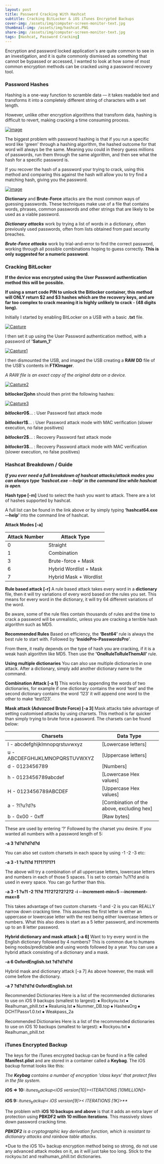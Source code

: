 ```yaml
---
layout: post
title: Password Cracking With Hashcat
subtitle: Cracking BitLocker & iOS iTunes Encrypted Backups
cover-img: /assets/img/computer-screen-monitor-text.jpg
thumbnail-img: /assets/img/hashcat.PNG
share-img: /assets/img/computer-screen-monitor-text.jpg
tags: [Hashcat, Password Cracking]
---
```


Encryption and password locked application's are quite common to see in an investigation, and it is quite commonly dismissed as something that cannot be bypassed or accessed, I wanted to look at how some of most common encryption methods can be cracked using a password recovery tool.

### Password Hashes

Hashing is a one-way function to scramble data — it takes readable text and transforms it into a completely different string of characters with a set length.

However, unlike other encryption algorithms that transform data, hashing is difficult to revert, making cracking a time consuming process.

<a href="https://ibb.co/fG8qXdf"><img src="https://i.ibb.co/4gsKFRz/image.png" alt="image" border="0" /></a>

The biggest problem with password hashing is that if you run a specific word like 'green' through a hashing algorithm, the hashed outcome for that word will always be the same. 
Meaning you could in theory guess millions of passwords, run them through the same algorithm, and then see what the hash for a specific password is.

If you recover the hash of a password your trying to crack, using this method and comparing this against the hash will allow you to try find a matching hash, giving you the password.

<a href="https://imgbb.com/"><img src="https://i.ibb.co/6YJ7Rbk/image.png" alt="image" border="0" /></a>

**Dictionary** and **Brute-Force** attacks are the most common ways of guessing passwords. These techniques make use of a file that contains words, phrases, common passwords and other strings that are likely to be used as a viable password. 

_**Dictionary attacks**_ work by trying a list of words in a dictionary, often previously used passwords, often from lists obtained from past security breaches.

_**Brute-Force attacks**_ work by trial-and-error to find the correct password, working through all possible combinations hoping to guess correctly. **This is only suggested for a numeric password**.

### Cracking BitLocker

**If the device was encrypted using the User Password authentication method this will be possible.**

**If using a smart code PIN to unlock the Bitlocker container, this method will ONLY return $2 and $3 hashes which are the recovery keys, and are far too complex to crack meaning it is highly unlikely to crack - (48 digits long).**

Initially I started by enabling BitLocker on a USB with a basic **.txt** file.

<a href="https://ibb.co/KVXrqHK"><img src="https://i.ibb.co/BTtCZRn/Capture.png" alt="Capture" border="0" /></a>

I then set it up using the User Password authentication method, with a password of **'Saturn_1'**

<a href="https://imgbb.com/"><img src="https://i.ibb.co/n0khmgr/Capture1.png" alt="Capture1" border="0" /></a>

I then dismounted the USB, and imaged the USB creating a **RAW DD** file of the USB's contents in **FTKImager**.

_A RAW file is an exact copy of the original data on a device._

<a href="https://ibb.co/gtCxjhx"><img src="https://i.ibb.co/CVFf1Df/Capture2.png" alt="Capture2" border="0" /></a>


   **bitlocker2john** should then print the following hashes:
   
   <a href="https://ibb.co/ncSyPd4"><img src="https://i.ibb.co/hWvNYQr/Capture3.png" alt="Capture3" border="0" /></a>
   
   **$bitlocker$0$**... : User Password fast attack mode
   
   **$bitlocker$1$**... : User Password attack mode with MAC verification (slower execution, no false positives)
   
   **$bitlocker$2$**... : Recovery Password fast attack mode
   
   **$bitlocker$3$**... : Recovery Password attack mode with MAC verification (slower execution, no false positives)

### Hashcat Breakdown / Guide

_**If you ever need a full breakdown of hashcat attacks/attack modes you can always type ‘hashcat.exe --help’ in the command line while hashcat is open**._

**Hash type [-m]**
Used to select the hash you want to attack. There are a lot of hashes supported by hashcat.  

A full list can be found in the link above or by simply typing **‘hashcat64.exe --help’** into the command line of hashcat. 

**Attack Modes [-a]**

| Attack Number   | Attack Type     | 
| --------------- | --------------- | 
| 0 | Straight                |
| 1 | Combination             |
| 3 | Brute-force + Mask      |
| 6 | Hybrid Wordlist + Mask  |
| 7 | Hybrid Mask + Wordlist  |

**Rule based attack [-r]**
A rule based attack takes every word in a **dictionary** file, then it will try variations of every word based on the rules you set. This means for every word in the dictionary, it will try 64 different variations of the word.

Be aware, some of the rule files contain thousands of rules and the time to crack a password will be unrealistic, unless you are cracking a terrible hash algorithm such as MD5.

**Recommended Rules**
Based on efficiency, the **‘Best64’** rule is always the best rule to start with. Followed by **‘InsidePro-PasswordsPro’**. 

From there, it really depends on the type of hash you are cracking, if it is a weak hash algorithm like MD5. Then use the **'OneRuleToRuleThemAll’** rule. 

**Using multiple dictionaries**
You can also use multiple dictionaries in one attack. After a dictionary, simply add another dictionary name to the command.

**Combination Attack [-a 1]**
This works by appending the words of two dictionaries, for example if one dictionary contains the word ‘test’ and the second dictionary contains the word ‘123’ it will append one word to the other to make ‘test123’.

**Mask attack (Advanced Brute Force) [-a 3]**
Mask attacks take advantage of setting customised attacks by using charsets. This method is far quicker than simply trying to brute force a password. The charsets can be found below:

| Charsets  | Data Type     | 
| --------- | ------------- | 
| l - abcdefghijklmnopqrstuvwxyz  | [Lowercase letters]   |
| u - ABCDEFGHIJKLMNOPQRSTUVWXYZ  | [Uppercase letters]   |
| d - 0123456789 	                | [Numbers]             |
| h - 0123456789abcdef 			      | [Lowercase Hex values]|
| H - 0123456789ABCDEF 			      | [Uppercase Hex values]|
| a - ?l?u?d?s                    | [Combination of the above, excluding hex]|
| b - 0x00 - 0xff	                | [Raw bytes]           |
  
These are used by entering ‘?’ Followed by the charset you desire. If you wanted all numbers with a password length of 5: 

**-a 3 ?d?d?d?d?d**

You can also set custom charsets in each space by using -1 -2 -3 etc:

**-a 3 -1 ?u?l?d   ?1?1?1?1?1**

The above will try a combination of all uppercase letters, lowercase letters and numbers in each of those 5 spaces. 1 is set to contain ?u?l?d and is used in every space.
You can go further than this.

**-a 3 -1 ?u?l -2 ?l?d ?1?2?2?2?2?2 -i --increment-min=5 --increment-max=8**

This takes advantage of two custom charsets -1 and -2 is you can REALLY narrow down cracking time. This assumes the first letter is either an uppercase or lowercase letter with the rest being either lowercase letters or numbers. What this also does is start as a 5 letter password, and increments up to an 8 letter password.

**Hybrid dictionary and mask attack [-a 6]**
Want to try every word in the English dictionary followed by 4 numbers? This is common due to humans being noobs/predictable and using words followed by a year. You can use a hybrid attack consisting of a dictionary and a mask.

**-a 6 OxfordEnglish.txt ?d?d?d?d**

Hybrid mask and dictionary attack [-a 7]
As above however, the mask will come before the dictionary.

**-a 7 ?d?d?d?d OxfordEnglish.txt** 

Recommended Dictionaries
Here is a list of the recommended dictionaries to use on iOS 9 backups (smallest to largest):
⦁	Rockyou.txt
⦁	Realhuman_phill.txt
⦁	Realuniq.lst
⦁	Nummer_DB.top
⦁	HashesOrg
⦁	DCHTPassv1.0.txt
⦁	Weakpass_2a

Recommended Dictionaries
Here is a list of the recommended dictionaries to use on iOS 10 backups (smallest to largest):
⦁	Rockyou.txt
⦁	Realhuman_phill.txt


### iTunes Encrypted Backup

The keys for the iTunes encrypted backup can be found in a file called **Manifest.plist** and are stored in a container called a **Keybag**. The iOS backup format looks like this:

_The **Keybag** contains a number of encryption 'class keys' that protect files in the file system._

**iOS => 10:**
_$itunes_backup$*<iOS version[10]>*<WPKY>*<ITERATIONS [10MILLION]>*<SALT>*<DPIC>*<DPSL>_
  
**iOS 9:**
_$itunes_backup$*< iOS version[9]>*<WPKY>*< ITERATIONS [1K]>*<SALT>**_

The problem with **iOS 10 backups and above** is that it adds an extra layer of protection using **PBKDF2 with 10 million iterations**. This massively slows down password cracking time.

_**PBKDF2** is a cryptographic key derivation function, which is resistant to dictionary attacks and rainbow table attacks._

*Due to the iOS 10+ backup encryption method being so strong, do not use any advanced attack modes on it, as it will just take too long. Stick to the rockyou.txt and realhuman_phill.txt dictionaries.
